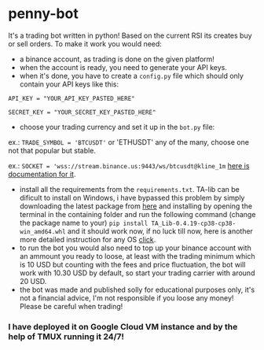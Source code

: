 # penny-bot
It's a trading bot written in python!
Based on the current RSI its creates buy or sell orders.
To make it work you would need:
 - a binance account, as trading is done on the given platform!
 - when the account is ready, you need to generate your API keys.
 - when it's done, you have to create a ```config.py``` file which should only contain your API keys like this:
 
 ```API_KEY = "YOUR_API_KEY_PASTED_HERE"```
 
 ```SECRET_KEY = "YOUR_SECRET_KEY_PASTED_HERE"```
 
 - choose your trading currency and set it up in the ```bot.py``` file:
 
 ex.: ```TRADE_SYMBOL = 'BTCUSDT'``` or 'ETHUSDT' any of the many, choose one not that popular but stable.
 
 ex.: ```SOCKET = 'wss://stream.binance.us:9443/ws/btcusdt@kline_1m``` [here is documentation for it](https://github.com/binance-us/binance-official-api-docs/blob/master/web-socket-streams.md#klinecandlestick-streams).
 
 - install all the requirements from the ```requirements.txt```. TA-lib can be dificult to install on Windows, i have bypassed this problem by simply downloading the latest package from [here](https://www.lfd.uci.edu/~gohlke/pythonlibs/#ta-lib) and installing by opening the terminal in the containing folder and run the following command (change the package name to your) ```pip install TA_Lib-0.4.19-cp38-cp38-win_amd64.whl``` and it should work now, if no luck till now, here is another more detailed instruction for any OS [click](https://blog.quantinsti.com/install-ta-lib-python/).
 - to run the bot you would also need to top up your binance account with an ammount you ready to loose, at least with the trading minimum which is 10 USD but counting with the fees and price fluctuation, the bot will work with 10.30 USD by default, so start your trading carrier with around 20 USD.
 - the bot was made and published solly for educational purposes only, it's not a financial advice, I'm not responsible if you loose any money! Please be careful when trading!

### I have deployed it on Google Cloud VM instance and by the help of TMUX running it 24/7!
